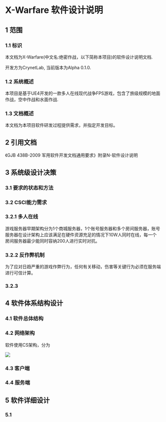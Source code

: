 # X-Warfare 软件设计说明
## 1 范围
### 1.1 标识
本文档为X-Warfare(中文名:绝密作战，以下简称本项目)的软件设计说明文档.

开发方为CrynetLab, 当前版本为Alpha 0.1.0.

### 1.2 系统概述
本项目是基于UE4开发的一款多人在线现代战争FPS游戏，包含了旅级规模的地面作战，空中作战和水面作战.

### 1.3 文档概述
本文档为本项目软件研发过程提供需求，并指定开发目标。

## 2 引用文档
《GJB 438B-2009 军用软件开发文档通用要求》附录N-软件设计说明

## 3 系统级设计决策
### 3.1 要求的状态和方法

### 3.2 CSCI能力需求
### 3.2.1 多人在线
游戏服务器早期架构分为1个商城服务器，1个账号服务器和多个房间服务器，账号服务器在设计架构上应该满足在硬件资源充足的情况下10W人同时在线，每一个房间服务器最少能同时容纳200人进行实时对抗。
### 3.2.2 反作弊机制
为了应对日趋严重的游戏作弊行为，任何有关移动，伤害等关键行为必须在服务端进行可信计算。
### 3.2.3 
## 4 软件体系结构设计
### 4.1 软件总体结构
### 4.2 网络架构
软件使用CS架构，分为
<div width="100%" style="overflow-x: auto;"> 
<img src="https://rawgit.com/crynetsystems/X-Warfare/master/documents/image/network.svg"/>
</div>

### 4.3 客户端

### 4.4 服务端

## 5 软件详细设计
### 5.1 
